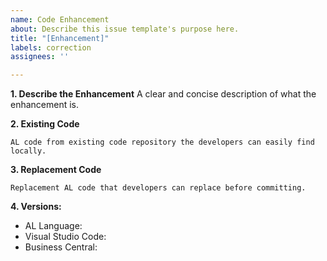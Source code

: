 ```yaml
---
name: Code Enhancement
about: Describe this issue template's purpose here.
title: "[Enhancement]"
labels: correction
assignees: ''

---
```


**1. Describe the Enhancement**
A clear and concise description of what the enhancement  is. 

**2. Existing Code**

``` AL
AL code from existing code repository the developers can easily find locally.
```

**3. Replacement Code**

``` AL
Replacement AL code that developers can replace before committing.
```

**4. Versions:**

- AL Language:
- Visual Studio Code:
- Business Central:
